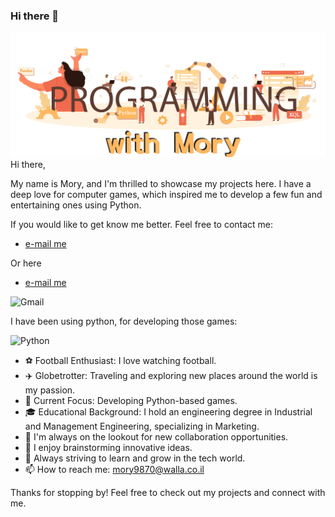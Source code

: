 
### Hi there 👋

<img src="images\final_with_words.jpg" width="1000"/>
Hi there,

My name is Mory,
and I'm thrilled to showcase my projects here.
I have a deep love for computer games, which inspired me to develop a few fun and entertaining ones using Python.

If you would like to get know me better.
Feel free to contact me: 

* [e-mail me](mailto:mory9870@walla.co.il)

Or here

* [e-mail me](mailto:mory9870@gmail.com) 

![Gmail](https://img.shields.io/badge/Gmail-D14836?style=for-the-badge&logo=gmail&logoColor=white)

I have been using python, for developing those games:

![Python](https://img.shields.io/badge/python-3670A0?style=for-the-badge&logo=python&logoColor=ffdd54)

- ⚽  Football Enthusiast: I love watching football.
- ✈️  Globetrotter: Traveling and exploring new places around the world is my passion.
- 💪 Current Focus: Developing Python-based games.
- 🎓 Educational Background: I hold an engineering degree in Industrial and Management Engineering, specializing in Marketing.
- 🔮 I'm always on the lookout for new collaboration opportunities.
- 🧠 I enjoy brainstorming innovative ideas.
- 🚀 Always striving to learn and grow in the tech world.
- 📫 How to reach me: mory9870@walla.co.il

Thanks for stopping by! Feel free to check out my projects and connect with me.
